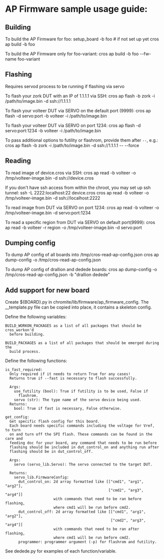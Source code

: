 # AP Firmware sample usage guide:

## Building
To build the AP Firmware for foo:
  setup_board -b foo # if not set up yet
  cros ap build -b foo

To build the AP Firmware only for foo-variant:
  cros ap build -b foo --fw-name foo-variant

## Flashing
Requires servod process to be running if flashing via servo

To flash your zork DUT with an IP of 1.1.1.1 via SSH:
  cros ap flash -b zork -i /path/to/image.bin -d ssh://1.1.1.1

To flash your volteer DUT via SERVO on the default port (9999):
  cros ap flash -d servo:port -b volteer -i /path/to/image.bin

To flash your volteer DUT via SERVO on port 1234:
  cros ap flash -d servo:port:1234 -b volteer -i /path/to/image.bin

To pass additional options to futility or flashrom, provide them after `--`,
e.g.:
  cros ap flash -b zork -i /path/to/image.bin -d ssh://1.1.1.1 -- --force

## Reading
To read image of device.cros via SSH:
  cros ap read -b volteer -o /tmp/volteer-image.bin -d ssh://device.cros

If you don't have ssh access from within the chroot, you may set up ssh tunnel:
  ssh -L 2222:localhost:22 device.cros
  cros ap read -b volteer -o /tmp/volteer-image.bin -d ssh://localhost:2222

To read image from DUT via SERVO on port 1234:
  cros ap read -b volteer -o /tmp/volteer-image.bin -d servo:port:1234

To read a specific region from DUT via SERVO on default port(9999):
  cros ap read -b volteer -r region -o /tmp/volteer-image.bin -d servo:port

## Dumping config
To dump AP config of all boards into /tmp/cros-read-ap-config.json
  cros ap dump-config -o /tmp/cros-read-ap-config.json

To dump AP config of drallion and dedede boards:
  cros ap dump-config -o /tmp/cros-read-ap-config.json -b "drallion dedede"

## Add support for new board
Create ${BOARD}.py in chromite/lib/firmware/ap_firmware_config.
The __template.py file can be copied into place, it contains a skeleton config.

 Define the following variables:

    BUILD_WORKON_PACKAGES as a list of all packages that should be cros_workon'd
      before building.

    BUILD_PACKAGES as a list of all packages that should be emerged during the
      build process.

  Define the following functions:

    is_fast_required:
      Only required if it needs to return True for any cases!
      Returns true if --fast is necessary to flash successfully.

      Args:
        use_futility (bool): True if futility is to be used, False if
          flashrom.
        servo (str): The type name of the servo device being used.
      Returns:
        bool: True if fast is necessary, False otherwise.

    get_config:
      Get specific flash config for this board.
      Each board needs specific commands including the voltage for Vref, to turn
      on and turn off the SPI flash. These commands can be found in the care and
      feeding doc for your board, any command that needs to be run before
      flashing should be included in dut_control_on and anything run after
      flashing should be in dut_control_off.

      Args:
        servo (servo_lib.Servo): The servo connected to the target DUT.

      Returns:
        servo_lib.FirmwareConfig:
          dut_control_on: 2d array formatted like [["cmd1", "arg1", "arg2"],
                                                   ["cmd2", "arg3", "arg4"]]
                          with commands that need to be ran before flashing,
                          where cmd1 will be run before cmd2.
          dut_control_off: 2d array formatted like [["cmd1", "arg1", "arg2"],
                                                    ["cmd2", "arg3", "arg4"]]
                          with commands that need to be ran after flashing,
                          where cmd1 will be run before cmd2.
          programmer: programmer argument (-p) for flashrom and futility.

See dedede.py for examples of each function/variable.
